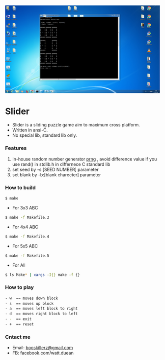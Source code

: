 ![](https://raw.githubusercontent.com/hwoy/slider/master/res/pic.png?raw=true)

# Slider
- Slider is a sliding puzzle game aim to maximum cross platform.
- Written in ansi-C.
- No special lib, standard lib only.

### Features
1. In-house random number generator [prng](https://github.com/hwoy/prng) , avoid difference value if you use rand() in stdlib.h in differnece C standard lib
2. set seed by -s:[SEED NUMBER] parameter
3. set blank by -b:[blank charecter] parameter

### How to build

```sh
$ make
```
- For 3x3 ABC

```sh
$ make -f Makefile.3
```

- For 4x4 ABC

```sh
$ make -f Makefile.4
```

- For 5x5 ABC

```sh
$ make -f Makefile.5
```

- For All

```sh
$ ls Make* | xargs -I{} make -f {}
```


### How to play
```sh
- w  == moves down block
- s  == moves up block
- a  == moves left block to right
- d  == moves right block to left
- -  == exit
- +  == reset

```




### Cntact me
- Email: booskillerz@gmail.com
- FB: facebook.com/watt.duean
